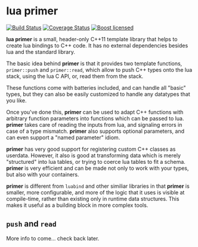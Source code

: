 # lua primer

[![Build Status](https://travis-ci.org/cbeck88/lua-primer.svg?branch=master)](http://travis-ci.org/cbeck88/lua-primer)
[![Coverage Status](https://coveralls.io/repos/cbeck88/lua-primer/badge.svg?branch=master&service=github)](https://coveralls.io/github/cbeck88/lua-primer?branch=master)
[![Boost licensed](https://img.shields.io/badge/license-Boost-blue.svg)](./LICENSE)

**lua primer** is a small, header-only C++11 template library that helps to create lua bindings to C++ code.
It has no external dependencies besides lua and the standard library.

The basic idea behind **primer** is that it provides two template functions, `primer::push` and `primer::read`,
which allow to push C++ types onto the lua stack, using the lua C API, or, read them from the stack.

These functions come with batteries included, and can handle all "basic" types, but they can also be easily
customized to handle any datatypes that you like.

Once you've done this, **primer** can be used to adapt C++ functions with arbitrary function parameters into
functions which can be passed to lua. **primer** takes care of reading the inputs from lua, and signaling errors
in case of a type mismatch. **primer** also supports optional parameters, and can even support a "named parameter" idiom.

**primer** has very good support for registering custom C++ classes as userdata. However, it also is good at transforming
data which is merely "structured" into lua tables, or trying to coerce lua tables to fit a schema. **primer** is very
efficient and can be made not only to work with your types, but also with your containers.

**primer** is different from `luabind` and other similiar libraries in that **primer** is smaller,
more configurable, and more of the logic that it uses is visible at compile-time, rather than existing only in
runtime data structures. This makes it useful as a building block in more complex tools.

`push` and `read`
-----------------

More info to come... check back later.

